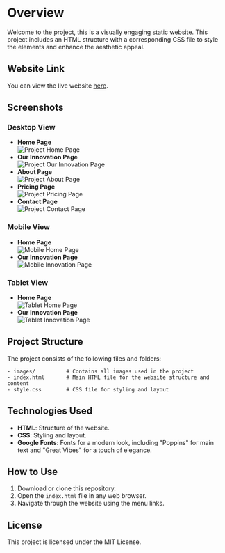
# Overview

Welcome to the project, this is a visually engaging static website. This project includes an HTML structure with a corresponding CSS file to style the elements and enhance the aesthetic appeal.

## Website Link

You can view the live website [here](https://swarnadeepdeb.github.io/DC-Info-Tech-Real-World-Application/).

## Screenshots

### Desktop View
- **Home Page**  
  ![Project Home Page](images/home.png)
- **Our Innovation Page**  
  ![Project Our Innovation Page](images/innovation.png)
- **About Page**  
  ![Project About Page](images/about.png)
- **Pricing Page**  
  ![Project Pricing Page](images/pricing.png)
- **Contact Page**  
  ![Project Contact Page](images/contact.png)

### Mobile View
- **Home Page**  
  ![Mobile Home Page](images/home-m.png)
- **Our Innovation Page**  
  ![Mobile Innovation Page](images/innovation-m.png)

### Tablet View
- **Home Page**  
  ![Tablet Home Page](images/home-t.png)
- **Our Innovation Page**  
  ![Tablet Innovation Page](images/innovation-t.png)

## Project Structure

The project consists of the following files and folders:

```
- images/          # Contains all images used in the project
- index.html       # Main HTML file for the website structure and content
- style.css        # CSS file for styling and layout
```


## Technologies Used

- **HTML**: Structure of the website.
- **CSS**: Styling and layout.
- **Google Fonts**: Fonts for a modern look, including "Poppins" for main text and "Great Vibes" for a touch of elegance.

## How to Use

1. Download or clone this repository.
2. Open the `index.html` file in any web browser.
3. Navigate through the website using the menu links.

## License

This project is licensed under the MIT License.
